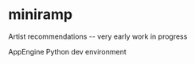 miniramp
========

Artist recommendations -- very early work in progress

AppEngine Python dev environment
